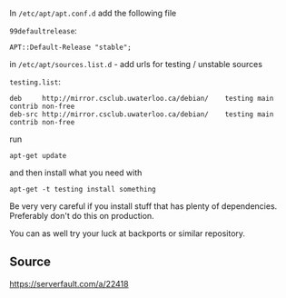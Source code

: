 
In `/etc/apt/apt.conf.d` add the following file

`99defaultrelease`:

```
APT::Default-Release "stable";
```

in `/etc/apt/sources.list.d` - add urls for testing / unstable sources

`testing.list`:

```
deb     http://mirror.csclub.uwaterloo.ca/debian/    testing main contrib non-free
deb-src http://mirror.csclub.uwaterloo.ca/debian/    testing main contrib non-free
```

run

`apt-get update`

and then install what you need with

`apt-get -t testing install something`

Be very very careful if you install stuff that has plenty of dependencies. Preferably don't do this on production.

You can as well try your luck at backports or similar repository.

## Source

https://serverfault.com/a/22418
